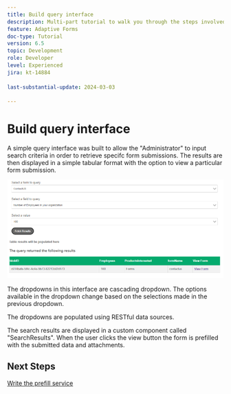 ```yaml
---
title: Build query interface
description: Multi-part tutorial to walk you through the steps involved in querying form submissions stored in Azure portal
feature: Adaptive Forms
doc-type: Tutorial
version: 6.5
topic: Development
role: Developer
level: Experienced
jira: kt-14884

last-substantial-update: 2024-03-03

---
```

# Build query interface

A simple query interface was built to allow the "Administrator" to input search criteria in order to retrieve specifc form submissions. The results are then displayed in a simple tabular format with the option to view a particular form submission.

![query-submissions](assets/query-submissions.png)

The dropdowns in this interface are cascading dropdown. The options available in the dropdown change based on the selections made in the previous dropdown.

The dropdowns are populated using RESTful data sources.

The search results are displayed in a custom component called "SearchResults". When the user clicks the view button the form is prefilled with the submitted data and attachments.

## Next Steps

[Write the prefill service](./part4.md)
